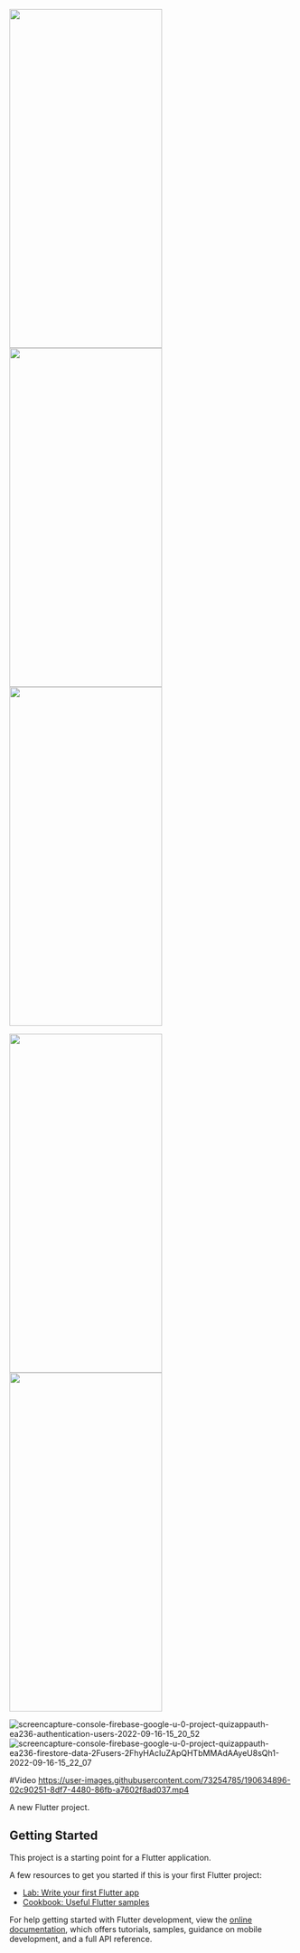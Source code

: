 <img src="https://user-images.githubusercontent.com/73254785/190609037-f3044451-988a-4103-a314-93556a3a0b62.jpeg" width="270" height="600">     <img src="https://user-images.githubusercontent.com/73254785/190609799-072982c5-79f5-43ac-bc22-413d2d3d3633.jpeg" margin-right="5" width="270" height="600">     <img src="https://user-images.githubusercontent.com/73254785/190616459-9bd59892-8fb8-4ebc-b98a-996c99feca2b.jpeg" margin-right="5" width="270" height="600">

<img src="https://user-images.githubusercontent.com/73254785/190617215-dc2b4ea8-e13e-46c2-aede-5297a1ccc688.jpeg" width="270" height="600">     <img src="https://user-images.githubusercontent.com/73254785/190617308-49d9b927-c647-45b2-8e22-8c8804220d31.jpeg" margin-right="5" width="270" height="600">    





![screencapture-console-firebase-google-u-0-project-quizappauth-ea236-authentication-users-2022-09-16-15_20_52](https://user-images.githubusercontent.com/73254785/190604626-7bfdac93-35bd-4f43-9273-2d46fc00cd45.png)
![screencapture-console-firebase-google-u-0-project-quizappauth-ea236-firestore-data-2Fusers-2FhyHAcIuZApQHTbMMAdAAyeU8sQh1-2022-09-16-15_22_07](https://user-images.githubusercontent.com/73254785/190604686-8e4f6f06-ba58-45d0-ba24-e69e2289d0b6.png)

#Video
https://user-images.githubusercontent.com/73254785/190634896-02c90251-8df7-4480-86fb-a7602f8ad037.mp4


A new Flutter project.

## Getting Started

This project is a starting point for a Flutter application.

A few resources to get you started if this is your first Flutter project:

- [Lab: Write your first Flutter app](https://docs.flutter.dev/get-started/codelab)
- [Cookbook: Useful Flutter samples](https://docs.flutter.dev/cookbook)

For help getting started with Flutter development, view the
[online documentation](https://docs.flutter.dev/), which offers tutorials,
samples, guidance on mobile development, and a full API reference.
